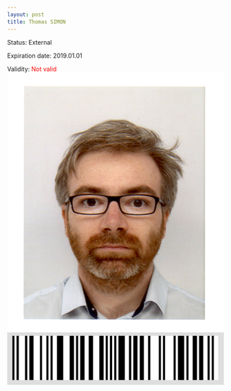 ```yaml
---
layout: post
title: Thomas SIMON
---
```


Status: External

Expiration date: 2019.01.01

Validity: <font color="red"> Not valid</font> 
![](/members/img/Thomas_SIMON.png)
![](/members/img/bar.png)
